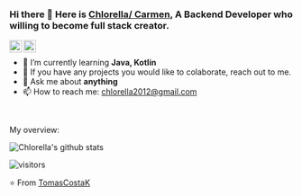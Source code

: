 ### Hi there 👋 Here is [Chlorella/ Carmen](https://chlorella.github.io/about/), A Backend Developer who willing to become full stack creator.

<!--
**chlorella/chlorella** is a ✨ _special_ ✨ repository because its `README.md` (this file) appears on your GitHub profile.

Here are some ideas to get you started:

- 🔭 I’m currently working on ...
- 🌱 I’m currently learning ...
- 👯 I’m looking to collaborate on ...
- 🤔 I’m looking for help with ...
- 💬 Ask me about ...
- 📫 How to reach me: ...
- 😄 Pronouns: ...
- ⚡ Fun fact: ...
-->

<a href="https://www.linkedin.com/in/carmen-chan-0723/">
  <img align="left" alt="LinkedIn" width="22px" src="https://cdn.jsdelivr.net/npm/simple-icons@v3/icons/linkedin.svg" />
</a>
<a href="https://medium.com">
  <img align="left" alt="TomasCostaK Medium" width="22px" src="https://cdn.jsdelivr.net/npm/simple-icons@v3/icons/medium.svg"/>
</a>

<div>
  
<br />
<p>

- 🌱 I’m currently learning **Java, Kotlin**
- 👯 If you have any projects you would like to colaborate, reach out to me.
- 💬 Ask me about **anything**
- 📫 How to reach me: chlorella2012@gmail.com

</h4>
</div>

<br />

<div><p>My overview: </p></div>

![Chlorella's github stats](https://github-readme-stats.vercel.app/api?username=chlorella&show_icons=true)
<br />

<!-- Optional Visitors badge: -->
![visitors](https://visitor-badge.laobi.icu/badge?page_id=chlorella.chlorella)

⭐️ From [TomasCostaK](https://github.com/TomasCostaK/TomasCostaK) 

<br />
